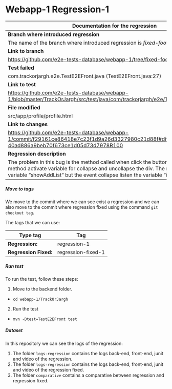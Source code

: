 # Webapp-1 Regression-1

| Documentation for the regression |
| ------------ | 
| **Branch where introduced regression** |
| The name of the branch where introduced regression is *fixed-footer* |
| **Link to branch** |
| https://github.com/e2e-tests-database/webapp-1/tree/fixed-footer |
| **Test failed** |
| com.trackorjargh.e2e.TestE2EFront.java (TestE2EFront.java:27)
| **Link to test** |
| https://github.com/e2e-tests-database/webapp-1/blob/master/TrackOrJargh/src/test/java/com/trackorjargh/e2e/TestE2EFront.java#L27 |
| **File modified** |
| src/app/profile/profile.html | 
| **Link to changes** |
| https://github.com/e2e-tests-database/webapp-1/commit/f29161ce86418e7c23f1d9a26d3327980c21d88f#diff-40ad886a9beb70f673ce1d05d73d7978R100 |
| **Regression description**
| The problem in this bug is the method called when click the button add new list, this method activate variable for collapse and uncollapse the div. The method change the variable “showAddList” but the event collapse listen the variable “isCollapsed”. |

##### Move to tags

We move to the commit where we can see exist a regression and we can also move to the commit where regression fixed using the command `git checkout tag`. 

The tags that we can use: 

| Type tag | Tag |
| -------- | --- |
| **Regression:** | regression-1
| **Regression Fixed:** | regression-fixed-1 |


##### Run test

To run the test, follow these steps:

1. Move to the backend folder.
* `cd webapp-1/TrackOrJargh`
2. Run the test
* `mvn -Dtest=TestE2EFront test`

##### Dataset 

In this repository we can see the logs of the regression:

1. The folder `logs-regression` contains the logs back-end, front-end, junit and video of the regression.
2. The folder `logs-regression` contains the logs back-end, front-end, junit and video of the regression fixed.
3. The folder `comparative` contains a comparative between regression and regression fixed.